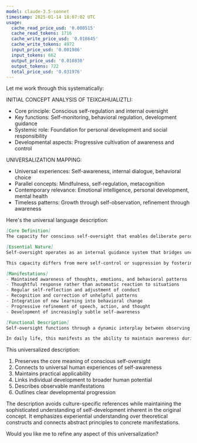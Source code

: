 ```yaml
---
model: claude-3.5-sonnet
timestamp: 2025-01-14 18:07:02 UTC
usage:
  cache_read_price_usd: '0.000515'
  cache_read_tokens: 1716
  cache_write_price_usd: '0.018645'
  cache_write_tokens: 4972
  input_price_usd: '0.001986'
  input_tokens: 662
  output_price_usd: '0.010830'
  output_tokens: 722
  total_price_usd: '0.031976'
---
```


Let me work through this systematically:

INITIAL CONCEPT ANALYSIS OF TEIXCAHUALIZTLI:
- Core principle: Conscious self-regulation and internal oversight
- Key functions: Self-monitoring, behavioral regulation, development guidance
- Systemic role: Foundation for personal development and social responsibility
- Developmental aspects: Progressive cultivation of awareness and control

UNIVERSALIZATION MAPPING:
- Universal experiences: Self-awareness, internal dialogue, behavioral choice
- Parallel concepts: Mindfulness, self-regulation, metacognition
- Contemporary relevance: Emotional intelligence, personal development, mental health
- Timeless patterns: Growth through self-observation, refinement through awareness

Here's the universal language description:

```markdown
[Core Definition]
The capacity for conscious self-oversight that enables deliberate personal development through sustained inner awareness, careful observation of one's thoughts and actions, and intentional behavioral regulation. This quality creates a foundation for authentic growth by maintaining an active internal dialogue between observing and acting aspects of self.

[Essential Nature]
Self-oversight operates as an internal guidance system that bridges unconscious impulses and conscious choices, creating space between stimulus and response. It manifests as a continuous process of self-observation, reflection, and adjustment that develops over time through practice and attention. This quality acts as both observer and guide, maintaining awareness of current behavior while holding vision of potential development.

This capacity differs from mere self-control or suppression by fostering an integrated relationship between different aspects of self, promoting growth through understanding rather than force. It enables authentic development by maintaining conscious connection between intention and action, immediate experience and longer-term aims.

[Manifestations]
- Maintained awareness of thoughts, emotions, and behavioral patterns
- Thoughtful response rather than automatic reaction to situations
- Regular self-reflection and adjustment of conduct
- Recognition and correction of unhelpful patterns
- Integration of new learning into behavioral change
- Progressive refinement of speech, action, and thought
- Development of increasingly subtle self-awareness

[Functional Description]
Self-oversight functions through a dynamic interplay between observing and acting consciousness. The observing aspect maintains continuous awareness of internal states and external behaviors, while the active aspect implements adjustments based on this awareness. This creates a feedback loop of observation, reflection, and refined action that becomes increasingly sophisticated through practice. The quality develops through cycles of awareness, understanding, and intentional modification.

In daily life, this manifests as the ability to maintain awareness during action, reflect on experience, and implement conscious adjustments. It enables progressive refinement of behavior through direct observation rather than external control. This quality supports both immediate self-regulation and long-term development, allowing for authentic growth guided by deep self-understanding rather than merely imposed standards.
```

This universalized description:
1. Preserves the core meaning of conscious self-oversight
2. Connects to universal human experiences of self-awareness
3. Maintains practical applicability
4. Links individual development to broader human potential
5. Describes observable manifestations
6. Outlines clear developmental progression

The description avoids culture-specific references while maintaining the sophisticated understanding of self-development inherent in the original concept. It emphasizes experiential understanding over theoretical constructs and connects abstract principles to concrete manifestations.

Would you like me to refine any aspect of this universalization?